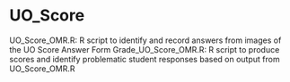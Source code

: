 # UO_Score
UO_Score_OMR.R: R script to identify and record answers from images of the UO Score Answer Form
Grade_UO_Score_OMR.R: R script to produce scores and identify problematic student responses based on output from UO_Score_OMR.R
